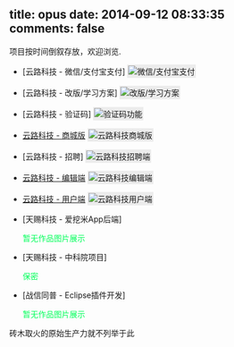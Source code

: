 title: opus
date: 2014-09-12 08:33:35
comments: false
---

项目按时间倒叙存放，欢迎浏览.

- [云路科技 - 微信/支付宝支付]
	<img src="http://7xlmfk.com1.z0.glb.clouddn.com/imgs/yunlu/verifycode.png" alt="微信/支付宝支付" style="padding:2px;background: #ececec;"/>

- [云路科技 - 改版/学习方案]
	<img src="http://7xlmfk.com1.z0.glb.clouddn.com/imgs/yunlu/reversion.png" alt="改版/学习方案" style="padding:2px;background: #ececec;"/>

- [云路科技 - 验证码]
	<img src="http://7xlmfk.com1.z0.glb.clouddn.com/imgs/yunlu/verifycode.png" alt="验证码功能" style="padding:2px;background: #ececec;"/>

- [云路科技 - 商城版](http://www.yun.lu)
    <img src="http://7xlmfk.com1.z0.glb.clouddn.com/imgs/yunlu/student-mall.png" alt="云路科技商城版" style="padding:2px;background: #ececec;"/>

- [云路科技 - 招聘]
	<img src="http://7xlmfk.com1.z0.glb.clouddn.com/imgs/yunlu/enterprise.jpg" alt="云路科技招聘端" style="padding:2px;background: #ececec;" />

- [云路科技 - 编辑端](http:///www.yun.lu/teacher)
	<img src="http://7xlmfk.com1.z0.glb.clouddn.com/imgs/yunlu/teacher.jpg" alt="云路科技编辑端" style="padding:2px;background: #ececec;"/>

- [云路科技 - 用户端](http:///www.yun.lu)
	<img src="http://7xlmfk.com1.z0.glb.clouddn.com/imgs/yunlu/student.png" alt="云路科技用户端" style="padding:2px;background: #ececec;"/>

- [天赐科技 - 爱挖米App后端]
	
	<span style="color: rgb(0, 255, 90);">暂无作品图片展示</span>
	
- [天赐科技 - 中科院项目]
	
	<span style="color: rgb(0, 255, 90);">保密</span>

- [战信同普 - Eclipse插件开发]

	<span style="color: rgb(0, 255, 90);">暂无作品图片展示</span>

砖木取火的原始生产力就不列举于此